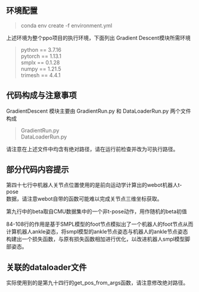 ## 环境配置
> conda env create -f environment.yml

上述环境为整个ppo项目的执行环境，下面列出 Gradient Descent模块所需环境

> python == 3.7.16  
> pytorch == 1.13.1  
> smplx == 0.1.28  
> numpy == 1.21.5  
> trimesh == 4.4.1
## 代码构成与注意事项
GradientDescent 模块主要由 GradientRun.py 和 DataLoaderRun.py 两个文件构成  
> GradientRun.py  \
>  DataLoaderRun.py  

请注意在上述文件中均含有绝对路径，请在运行前检查并改为可执行路径。

## 部分代码内容提示
第四十七行中机器人关节点位置使用的是前向运动学计算出的webot机器人t-pose  
数据，请注意webot自带的函数可能难以完成关节点三维坐标获取。  

第九行中的beta取自CMU数据集中的一个非t-pose动作，用作随机的beta初值

84-108行的作用是基于SMPL模型的foot节点模拟出了一个机器人的foot节点从而  
计算机器人ankle姿态，将smpl模型的ankle节点姿态与机器人的ankle节点姿态  
构建出一个损失函数，与原有损失函数相加进行优化，以改进机器人smpl模型脚部姿态。

## 关联的dataloader文件
实际使用到的是第九十四行的get_pos_from_args函数，请注意修改绝对路径。